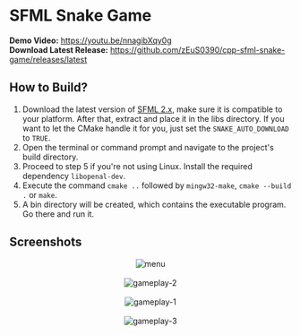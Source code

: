 # SFML Snake Game

<b>Demo Video:</b> https://youtu.be/nnagibXqy0g
<br>
<b>Download Latest Release:</b> https://github.com/zEuS0390/cpp-sfml-snake-game/releases/latest

## How to Build?
1. Download the latest version of [SFML 2.x](https://www.sfml-dev.org/download.php), make sure it is compatible to your platform. After that, extract and place it in the libs directory. If you want to let the CMake handle it for you, just set the ```SNAKE_AUTO_DOWNLOAD``` to ```TRUE```.
3. Open the terminal or command prompt and navigate to the project's build directory.
4. Proceed to step 5 if you're not using Linux. Install the required dependency ```libopenal-dev```.
5. Execute the command ```cmake ..``` followed by ```mingw32-make```, ```cmake --build .``` or ```make```.
6. A bin directory will be created, which contains the executable program. Go there and run it.

## Screenshots
<p align="center">
  <img src="https://user-images.githubusercontent.com/39390245/218938173-03587f41-be8e-4ac1-9cca-610c372623ce.png" alt="menu"><br><br>
  <img src="https://user-images.githubusercontent.com/39390245/218938167-27d25246-636d-428c-bfed-9b49bd266f96.png" alt="gameplay-2"><br><br>
  <img src="https://user-images.githubusercontent.com/39390245/218938176-216a014a-e3e2-4a65-8cdb-7591cd629c1e.png" alt="gameplay-1"><br><br>
  <img src="https://github.com/zEuS0390/cpp-sfml-snake-game/assets/39390245/86ae6f20-384d-4666-8ac6-b5c321a16a5d" alt="gameplay-3">
</p>
